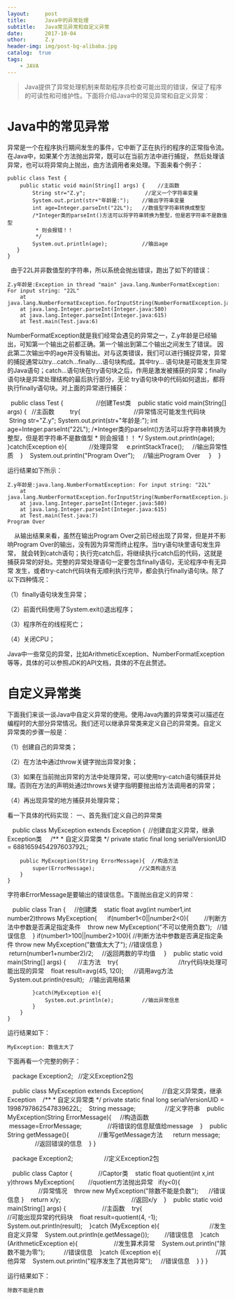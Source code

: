 ```yaml
--- 
layout:     post 
title:      Java中的异常处理 
subtitle:   Java常见异常和自定义异常 
date:       2017-10-04 
uthor:      Z.y 
header-img: img/post-bg-alibaba.jpg
catalog:  true
tags: 
    - JAVA
---
```




>Java提供了异常处理机制来帮助程序员检查可能出现的错误，保证了程序的可读性和可维护性。下面将介绍Java中的常见异常和自定义异常：


# Java中的常见异常
异常是一个在程序执行期间发生的事件，它中断了正在执行的程序的正常指令流。在Java中，如果某个方法抛出异常，既可以在当前方法中进行捕捉，
然后处理该异常，也可以将异常向上抛出，由方法调用者来处理。下面来看个例子：

    public class Test {
	    public static void main(String[] args) {    //主函数
		    String str="Z.y";                   //定义一个字符串变量
		    System.out.print(str+"年龄是:");    //输出字符串变量
		    int age=Integer.parseInt("22L");   //数值型字符串转换成整型
		    /*Integer类的parseInt()方法可以将字符串转换为整型，但是若字符串不是数值型
		     * 则会报错！！
		     */
		    System.out.println(age);           //输出age
	   }
    }
   
由于22L并非数值型的字符串，所以系统会抛出错误，跑出了如下的错误：

    Z.y年龄是:Exception in thread "main" java.lang.NumberFormatException: For input string: "22L"
	    at java.lang.NumberFormatException.forInputString(NumberFormatException.java:65)
	    at java.lang.Integer.parseInt(Integer.java:580)
	    at java.lang.Integer.parseInt(Integer.java:615)
	    at Test.main(Test.java:6)

NumberFormatException就是我们经常会遇见的异常之一，Z.y年龄是已经输出，可知第一个输出之前都正确。第一个输出到第二个输出之间发生了错误。
因此第二次输出中的age并没有输出。对与这类错误，我们可以进行捕捉异常，异常的捕捉通常以try...catch...finally....语句块构成。其中try...
语句块是可能发生异常的Java语句；catch...语句块在try语句块之后，作用是激发被捕获的异常；finally语句块是异常处理结构的最后执行部分，无论
try语句块中的代码如何退出，都将执行finally语句块。对上面的异常进行捕获：

     public class Test {                   //创建Test类
	        public static void main(String[] args) {    //主函数      
		        try{                                //异常情况可能发生代码块
			        String str="Z.y";
			        System.out.print(str+"年龄是:");
			        int age=Integer.parseInt("22L");
			        /*Integer类的parseInt()方法可以将字符串转换为整型，但是若字符串不是数值型
			         * 则会报错！！
			         */
			        System.out.println(age);
		        }catch(Exception e){             //处理异常
			        e.printStackTrace();     //输出异常性质
		        }
		        System.out.println("Program Over");     //输出Program Over
	        }
        }
    
运行结果如下所示：

    Z.y年龄是:java.lang.NumberFormatException: For input string: "22L"
	    at java.lang.NumberFormatException.forInputString(NumberFormatException.java:65)
	    at java.lang.Integer.parseInt(Integer.java:580)
	    at java.lang.Integer.parseInt(Integer.java:615)
	    at Test.main(Test.java:7)
    Program Over
    
从输出结果来看，虽然在输出Program Over之前已经出现了异常，但是并不影响Program Over的输出，没有因为异常而终止程序。当try语句块里语句发生异常，
就会转到catch语句；执行完catch后，将继续执行catch后的代码，这就是捕获异常的好处。完整的异常处理语句一定要包含finally语句，无论程序中有无异常
发生，或者try-catch代码块有无顺利执行完毕，都会执行finally语句块。除了以下四种情况：  

（1）finally语句块发生异常；   

（2）前面代码使用了System.exit()退出程序；  

（3）程序所在的线程死亡；  

（4）关闭CPU；  

Java中一些常见的异常，比如ArithmeticException、NumberFormatException等等，具体的可以参照JDK的API文档，具体的不在此赘述。

# 自定义异常类
下面我们来谈一谈Java中自定义异常的使用。使用Java内置的异常类可以描述在编程时的大部分异常情况。我们还可以继承异常类来定义自己的异常类。自定义
异常类的步骤一般是：  

（1）创建自己的异常类；  

（2）在方法中通过throw关键字抛出异常对象；  

（3）如果在当前抛出异常的方法中处理异常，可以使用try-catch语句捕获并处理。否则在方法的声明处通过throws关键字指明要抛出给方法调用者的异常；  

（4）再出现异常的地方捕获并处理异常；  

看一下具体的代码实现：
一、首先我们定义自己的异常类

    public class MyException extends Exception {  //创建自定义异常，继承Exception类
	     /**
	     * 自定义异常类
	     */
	    private static final long serialVersionUID = 6881659454297603792L;

	    public MyException(String ErrorMessage){  //构造方法
		    super(ErrorMessage);              //父类构造方法
	    }
    }

字符串ErrorMessage是要输出的错误信息。下面抛出自定义的异常：

    public class Tran {     //创建类
	    static float avg(int number1,int number2)throws MyException{
	   	    if(number1<0||number2<0){         //判断方法中参数是否满足指定条件
			    throw new MyException("不可以使用负数");    //错误信息
		    }
		    if(number1>100||number2>100){     //判断方法中参数是否满足指定条件
			    throw new MyException("数值太大了");        //错误信息
		    }
		    return(number1+number2)/2;     //返回两数的平均值
	     }
	    public static void main(String[] args) {       //主方法
		    try{                                   //try代码块处理可能出现的异常
			    float result=avg(45, 120);      //调用avg方法
			    System.out.println(result);    //输出调用结果
					
		    }catch(MyException e){
			    System.out.println(e);         //输出异常信息
		    }
	    }
    }

运行结果如下：

    MyException: 数值太大了

下面再看一个完整的例子：

    package Exception2;   //定义Exception2包

    public class MyException extends Exception{           //自定义异常类，继承Exception
	    /**
	     * 自定义异常类
	     */
	    private static final long serialVersionUID = 1998797862547839622L;
	    String message;                  //定义字符串
	    public MyException(String ErrorMessage){     //构造函数
		    message=ErrorMessage;               //将错误的信息赋值给message
	    }
	    public String getMessage(){                 //重写getMessage方法
	    	    return message;                     //返回错误的信息
	    }
    }


    package Exception2;                  //定义Exception2包

    public class Captor {                //Captor类
	    static float quotient(int x,int y)throws MyException{        //quotient方法抛出异常
		   if(y<0){                                              //异常情况
			    throw new MyException("除数不能是负数");      //错误信息 
		    }
		    return x/y;                                          //返回x/y
	    }
	    public static void main(String[] args) {                     //主函数
		    try{                                                 //可能出现异常的代码块
			    float result=quotient(4, -1);
			    System.out.println(result);
		    }catch (MyException e){                              //发生自定义异常
			    System.out.println(e.getMessage());          //错误信息
		    }catch (ArithmeticException e){                      //发生算术异常
			    System.out.println("除数不能为零");           //错误信息
		    }catch (Exception e){                                //其他异常
			    System.out.println("程序发生了其他异常");      //错误信息
		    }
	    }
     }

运行结果如下：

    除数不能是负数



